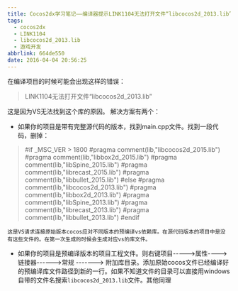 ```yaml
---
title: Cocos2dx学习笔记——编译器提示LINK1104无法打开文件“libcocos2d_2013.lib”的问题
tags:
  - cocos2dx
  - LINK1104
  - libcocos2d_2013.lib
  - 游戏开发
abbrlink: 664de550
date: 2016-04-04 20:56:25
---
```


在编译项目的时候可能会出现这样的错误：
>LINK1104无法打开文件“libcocos2d_2013.lib”

这是因为VS无法找到这个库的原因。
解决方案有两个：
- 如果你的项目是带有完整源代码的版本，找到main.cpp文件。找到一段代码，删掉：
>#if _MSC_VER > 1800
#pragma comment(lib,"libcocos2d_2015.lib")
#pragma comment(lib,"libbox2d_2015.lib")
#pragma comment(lib,"libSpine_2015.lib")
#pragma comment(lib,"librecast_2015.lib")
#pragma comment(lib,"libbullet_2015.lib")
#else
#pragma comment(lib,"libcocos2d_2013.lib")
#pragma comment(lib,"libbox2d_2013.lib")
#pragma comment(lib,"libSpine_2013.lib")
#pragma comment(lib,"librecast_2013.lib")
#pragma comment(lib,"libbullet_2013.lib")
#endif

	这是VS请求连接原始版本cocos应对不同版本的预编译vs依赖库。在源代码版本的项目中是没有这些文件的。在第一次生成的时候会生成对应vs的库文件。

- 如果你的项目是预编译版本的项目工程文件。则右键项目----->属性---->链接器------>常规 -------> 附加库目录。添加原始cocos文件已经编译好的预编译库文件路径到新的一行。如果不知道文件的目录可以直接用windows自带的文件名搜索`libcocos2d_2013.lib`文件。其他同理
